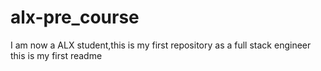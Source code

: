 # alx-pre_course
I am now a ALX student,this is my first repository as a full stack engineer
this is my first readme
